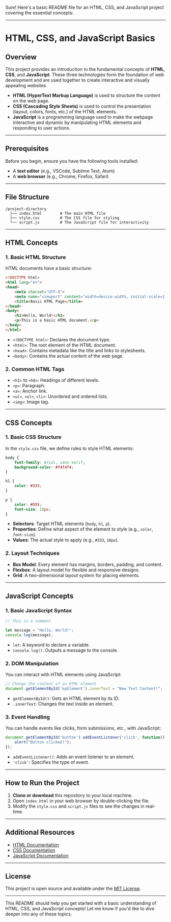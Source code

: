 Sure! Here's a basic README file for an HTML, CSS, and JavaScript project covering the essential concepts:

---

# HTML, CSS, and JavaScript Basics

## Overview

This project provides an introduction to the fundamental concepts of **HTML**, **CSS**, and **JavaScript**. These three technologies form the foundation of web development and are used together to create interactive and visually appealing websites.

- **HTML (HyperText Markup Language)** is used to structure the content on the web page.
- **CSS (Cascading Style Sheets)** is used to control the presentation (layout, colors, fonts, etc.) of the HTML elements.
- **JavaScript** is a programming language used to make the webpage interactive and dynamic by manipulating HTML elements and responding to user actions.

---

## Prerequisites

Before you begin, ensure you have the following tools installed:
- A **text editor** (e.g., VSCode, Sublime Text, Atom)
- A **web browser** (e.g., Chrome, Firefox, Safari)

---

## File Structure

```
/project-directory
  ├── index.html        # The main HTML file
  ├── style.css         # The CSS file for styling
  └── script.js         # The JavaScript file for interactivity
```

---

## HTML Concepts

### 1. Basic HTML Structure
HTML documents have a basic structure:

```html
<!DOCTYPE html>
<html lang="en">
<head>
    <meta charset="UTF-8">
    <meta name="viewport" content="width=device-width, initial-scale=1.0">
    <title>Basic HTML Page</title>
</head>
<body>
    <h1>Hello, World!</h1>
    <p>This is a basic HTML document.</p>
</body>
</html>
```

- `<!DOCTYPE html>`: Declares the document type.
- `<html>`: The root element of the HTML document.
- `<head>`: Contains metadata like the title and links to stylesheets.
- `<body>`: Contains the actual content of the web page.

### 2. Common HTML Tags
- `<h1>` to `<h6>`: Headings of different levels.
- `<p>`: Paragraph.
- `<a>`: Anchor link.
- `<ul>`, `<ol>`, `<li>`: Unordered and ordered lists.
- `<img>`: Image tag.

---

## CSS Concepts

### 1. Basic CSS Structure

In the `style.css` file, we define rules to style HTML elements:

```css
body {
    font-family: Arial, sans-serif;
    background-color: #f4f4f4;
}

h1 {
    color: #333;
}

p {
    color: #555;
    font-size: 18px;
}
```

- **Selectors**: Target HTML elements (`body`, `h1`, `p`).
- **Properties**: Define what aspect of the element to style (e.g., `color`, `font-size`).
- **Values**: The actual style to apply (e.g., `#333`, `18px`).

### 2. Layout Techniques
- **Box Model**: Every element has margins, borders, padding, and content.
- **Flexbox**: A layout model for flexible and responsive designs.
- **Grid**: A two-dimensional layout system for placing elements.

---

## JavaScript Concepts

### 1. Basic JavaScript Syntax

```javascript
// This is a comment

let message = "Hello, World!";
console.log(message);
```

- `let`: A keyword to declare a variable.
- `console.log()`: Outputs a message to the console.

### 2. DOM Manipulation

You can interact with HTML elements using JavaScript:

```javascript
// Change the content of an HTML element
document.getElementById('myElement').innerText = "New Text Content!";
```

- `getElementById()`: Gets an HTML element by its ID.
- `.innerText`: Changes the text inside an element.

### 3. Event Handling

You can handle events like clicks, form submissions, etc., with JavaScript:

```javascript
document.getElementById('button').addEventListener('click', function() {
    alert("Button clicked!");
});
```

- `addEventListener()`: Adds an event listener to an element.
- `'click'`: Specifies the type of event.

---

## How to Run the Project

1. **Clone or download** this repository to your local machine.
2. Open `index.html` in your web browser by double-clicking the file.
3. Modify the `style.css` and `script.js` files to see the changes in real-time.

---

## Additional Resources

- [HTML Documentation](https://developer.mozilla.org/en-US/docs/Web/HTML)
- [CSS Documentation](https://developer.mozilla.org/en-US/docs/Web/CSS)
- [JavaScript Documentation](https://developer.mozilla.org/en-US/docs/Web/JavaScript)

---

## License

This project is open source and available under the [MIT License](LICENSE).

---

This README should help you get started with a basic understanding of HTML, CSS, and JavaScript concepts! Let me know if you'd like to dive deeper into any of these topics.

